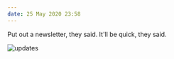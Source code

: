 ```yaml
---
date: 25 May 2020 23:58
---
```


Put out a newsletter, they said. It'll be quick, they said.

![updates](https://kjaymiller.s3-us-west-2.amazonaws.com/images/CleanShot-2020-05-25-at-23.57.51.png)
